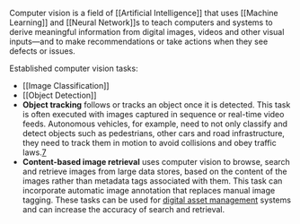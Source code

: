 Computer vision is a field of [[Artificial Intelligence]] that uses [[Machine Learning]] and [[Neural Network]]s to teach computers and systems to derive meaningful information from digital images, videos and other visual inputs—and to make recommendations or take actions when they see defects or issues.

Established computer vision tasks:
- [[Image Classification]]
- [[Object Detection]]
- **Object tracking** follows or tracks an object once it is detected. This task is often executed with images captured in sequence or real-time video feeds. Autonomous vehicles, for example, need to not only classify and detect objects such as pedestrians, other cars and road infrastructure, they need to track them in motion to avoid collisions and obey traffic laws.[7](https://www.ibm.com/topics/computer-vision#citation7)
- **Content-based image retrieval** uses computer vision to browse, search and retrieve images from large data stores, based on the content of the images rather than metadata tags associated with them. This task can incorporate automatic image annotation that replaces manual image tagging. These tasks can be used for [digital asset management](https://www.ibm.com/topics/digital-asset-management?_ga=2.120950856.1576315431.1708325761-2067957453.1707311480&_gl=1*yz9nf7*_ga*MjA2Nzk1NzQ1My4xNzA3MzExNDgw*_ga_FYECCCS21D*MTcwODU5NTE3OC4zNC4xLjE3MDg1OTU2MjIuMC4wLjA. "us-en_scp_digital_asset_management") systems and can increase the accuracy of search and retrieval.
